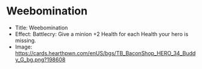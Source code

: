 # Weebomination
- Title:  Weebomination
- Effect:  Battlecry: Give a minion +2 Health for each Health your hero is missing.
- Image:  https://cards.hearthpwn.com/enUS/bgs/TB_BaconShop_HERO_34_Buddy_G_bg.png?198608
